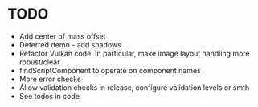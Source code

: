 # TODO

* Add center of mass offset
* Deferred demo - add shadows
* Refactor Vulkan code. In particular, make image layout handling more robust/clear
* findScriptComponent to operate on component names
* More error checks
* Allow validation checks in release, configure validation levels or smth
* See todos in code